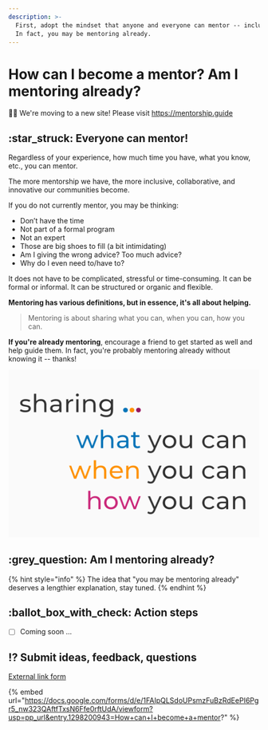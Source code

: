 ```yaml
---
description: >-
  First, adopt the mindset that anyone and everyone can mentor -- including you.
  In fact, you may be mentoring already.
---
```


# How can I become a mentor? Am I mentoring already?

👋🏽 We're moving to a new site! Please visit https://mentorship.guide

## :star\_struck: Everyone can mentor!

Regardless of your experience, how much time you have, what you know, etc., you can mentor.

The more mentorship we have, the more inclusive, collaborative, and innovative our communities become.

If you do not currently mentor, you may be thinking:

* Don’t have the time
* Not part of a formal program
* Not an expert
* Those are big shoes to fill (a bit intimidating)
* Am I giving the wrong advice? Too much advice?
* Why do I even need to/have to?

It does not have to be complicated, stressful or time-consuming. It can be formal or informal. It can be structured or organic and flexible.

**Mentoring has various definitions, but in essence, it's all about helping.**

> Mentoring is about sharing what you can, when you can, how you can.

**If you're already mentoring**, encourage a friend to get started as well and help guide them. In fact, you're probably mentoring already without knowing it -- thanks!

![](../.gitbook/assets/sharing-1200x800.png)&#x20;

## :grey\_question: Am I mentoring already?&#x20;

{% hint style="info" %}
The idea that "you may be mentoring already" deserves a lengthier explanation, stay tuned.
{% endhint %}

## :ballot\_box\_with\_check: Action steps

* [ ] Coming soon ...

## :interrobang: Submit ideas, feedback, questions

[External link form](https://docs.google.com/forms/d/e/1FAIpQLSdoUPsmzFuBzRdEePI6Pgr5\_nw323QAftfTxsN6Ffe0rftUdA/viewform?usp=pp\_url\&entry.1298200943=How+can+I+become+a+mentor?)

{% embed url="https://docs.google.com/forms/d/e/1FAIpQLSdoUPsmzFuBzRdEePI6Pgr5_nw323QAftfTxsN6Ffe0rftUdA/viewform?usp=pp_url&entry.1298200943=How+can+I+become+a+mentor?" %}

